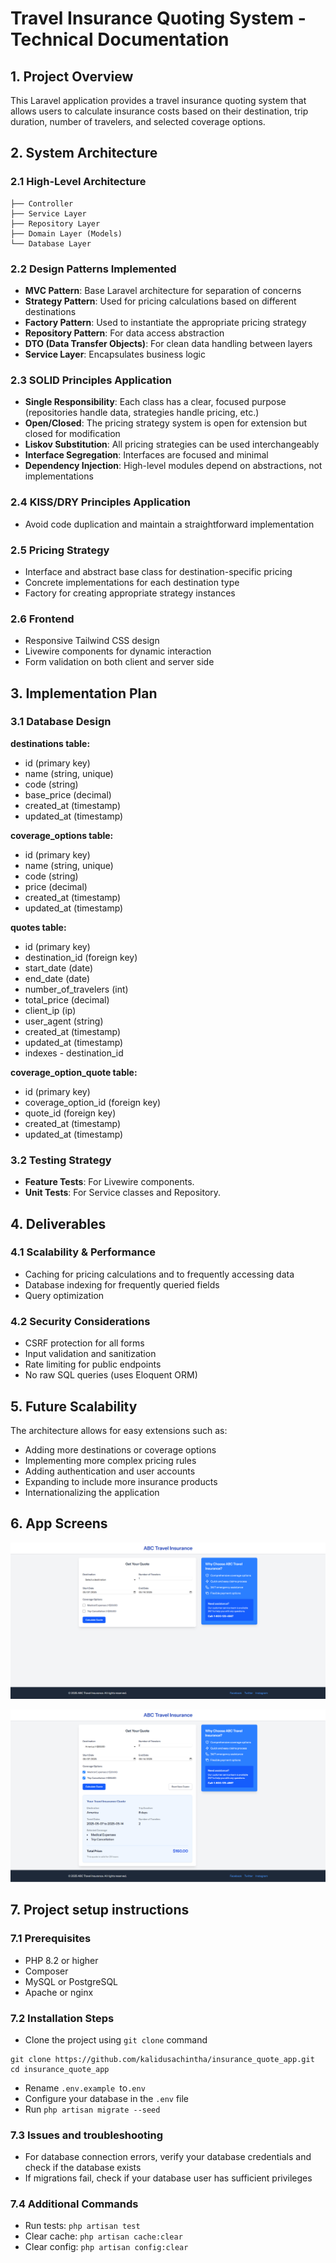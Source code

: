# Travel Insurance Quoting System -Technical Documentation

## 1. Project Overview
This Laravel application provides a travel insurance quoting system that allows users to calculate insurance costs based on their destination, trip duration, number of travelers, and selected coverage options.

## 2. System Architecture

### 2.1 High-Level Architecture

```
├── Controller
├── Service Layer
├── Repository Layer
├── Domain Layer (Models)
└── Database Layer
```
### 2.2 Design Patterns Implemented

- **MVC Pattern**: Base Laravel architecture for separation of concerns
- **Strategy Pattern**: Used for pricing calculations based on different destinations
- **Factory Pattern**: Used to instantiate the appropriate pricing strategy
- **Repository Pattern**: For data access abstraction
- **DTO (Data Transfer Objects)**: For clean data handling between layers
- **Service Layer**: Encapsulates business logic

### 2.3 SOLID Principles Application

- **Single Responsibility**: Each class has a clear, focused purpose (repositories handle data, strategies handle pricing, etc.)
- **Open/Closed**: The pricing strategy system is open for extension but closed for modification
- **Liskov Substitution**: All pricing strategies can be used interchangeably
- **Interface Segregation**: Interfaces are focused and minimal
- **Dependency Injection**: High-level modules depend on abstractions, not implementations

### 2.4 KISS/DRY Principles Application
- Avoid code duplication and maintain a straightforward implementation

### 2.5 Pricing Strategy
- Interface and abstract base class for destination-specific pricing
- Concrete implementations for each destination type
- Factory for creating appropriate strategy instances

### 2.6 Frontend
- Responsive Tailwind CSS design
- Livewire components for dynamic interaction
- Form validation on both client and server side

## 3. Implementation Plan

### 3.1 Database Design

**destinations table:**
- id (primary key)
- name (string, unique)
- code (string)
- base_price (decimal)
- created_at (timestamp)
- updated_at (timestamp)

**coverage_options table:**
- id (primary key)
- name (string, unique)
- code (string)
- price (decimal)
- created_at (timestamp)
- updated_at (timestamp)

**quotes table:**
- id (primary key)
- destination_id (foreign key)
- start_date (date)
- end_date (date)
- number_of_travelers (int)
- total_price (decimal)
- client_ip (ip)
- user_agent (string)
- created_at (timestamp)
- updated_at (timestamp)
- indexes - destination_id

**coverage_option_quote table:**
- id (primary key)
- coverage_option_id (foreign key)
- quote_id (foreign key)
- created_at (timestamp)
- updated_at (timestamp)

### 3.2 Testing Strategy

- **Feature Tests**: For Livewire components.
- **Unit Tests**: For Service classes and Repository.

## 4. Deliverables

### 4.1 Scalability & Performance

- Caching for pricing calculations and to frequently accessing data
- Database indexing for frequently queried fields
- Query optimization

### 4.2 Security Considerations

- CSRF protection for all forms
- Input validation and sanitization
- Rate limiting for public endpoints
- No raw SQL queries (uses Eloquent ORM)

## 5. Future Scalability
The architecture allows for easy extensions such as:

- Adding more destinations or coverage options
- Implementing more complex pricing rules
- Adding authentication and user accounts
- Expanding to include more insurance products
- Internationalizing the application

## 6. App Screens
![img_1.png](img_1.png)

![img_2.png](img_2.png)

## 7. Project setup instructions

### 7.1 Prerequisites

- PHP 8.2 or higher
- Composer
- MySQL or PostgreSQL
- Apache or nginx

### 7.2 Installation Steps

- Clone the project using `git clone` command
````
git clone https://github.com/kalidusachintha/insurance_quote_app.git
cd insurance_quote_app
````
- Rename `.env.example `to`.env`
- Configure your database in the `.env` file
- Run `php artisan migrate --seed`

### 7.3 Issues and troubleshooting

- For database connection errors, verify your database credentials and check if the database exists
- If migrations fail, check if your database user has sufficient privileges

### 7.4 Additional Commands

- Run tests: `php artisan test`
- Clear cache: `php artisan cache:clear`
- Clear config: `php artisan config:clear`
